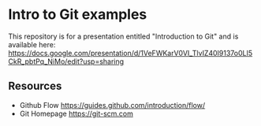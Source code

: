 Intro to Git examples
=====================

This repository is for a presentation entitled "Introduction to Git" and is available here: https://docs.google.com/presentation/d/1VeFWKarV0VI_TlvIZ40I9137o0LI5CkR_pbtPq_NiMo/edit?usp=sharing


Resources
---------
- Github Flow https://guides.github.com/introduction/flow/
- Git Homepage https://git-scm.com
